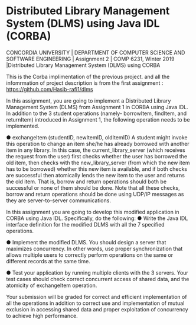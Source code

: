 # Distributed Library Management System (DLMS) using Java IDL (CORBA)
CONCORDIA UNIVERSITY | DEPARTMENT OF COMPUTER SCIENCE AND SOFTWARE ENGINEERING | Assignment 2 | COMP 6231, Winter 2019 |Distributed Library Management System (DLMS) using CORBA

This is the Corba implimentation of the previous project. and all the infomrmation of project description is from the first assignment :
https://github.com/Hasib-rafi1/dlms

In this assignment, you are going to implement a Distributed Library Management System (DLMS) from Assignment 1 in CORBA using Java IDL. 
In addition to the 3 student operations (namely- borrowItem, findItem, and returnItem) introduced in Assignment 1, the following operation 
needs to be implemented.

● exchangeItem (studentID, newItemID, oldItemID)
  A student might invoke this operation to change an item she/he has already borrowed with another item in any library. In this case, the 
  current_library_server (which receives the request from the user) first checks whether the user has borrowed the old item, then checks with 
  the new_library_server (from which the new item has to be borrowed) whether this new item is available, and if both checks are successful 
  then atomically lends the new item to the user and returns the old item. That is, borrow and return operations should both be successful 
  or none of them should be done. Note that all these checks, borrow and return operations should be done using UDP/IP messages as they are
  server-to-server communications.
 
 In this assignment you are going to develop this modified application in CORBA using Java IDL. Specifically, do the following:
● Write the Java IDL interface definition for the modified DLMS with all the 7 specified operations.

● Implement the modified DLMS. You should design a server that maximizes concurrency. In other words, use proper synchronization that allows 
  multiple users to correctly perform operations on the same or different records at the same time.
  
● Test your application by running multiple clients with the 3 servers. Your test cases should check correct concurrent access of shared data,
  and the atomicity of exchangeItem operation.
  
Your submission will be graded for correct and efficient implementation of all the operations in addition to correct use and implementation of
mutual exclusion in accessing shared data and proper exploitation of concurrency to achieve high performance.
